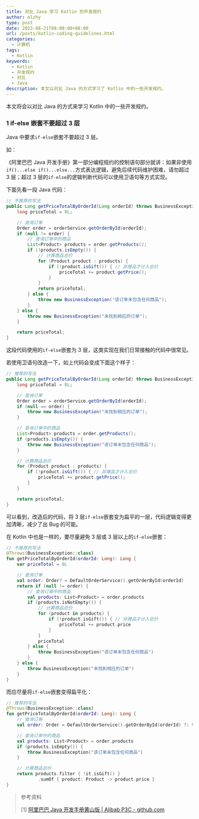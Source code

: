 ```yaml
---
title: 对比 Java 学习 Kotlin 的开发规约
author: olzhy
type: post
date: 2023-08-21T08:00:00+08:00
url: /posts/kotlin-coding-guidelines.html
categories:
  - 计算机
tags:
  - Kotlin
keywords:
  - Kotlin
  - 开发规约
  - 对比
  - Java
description: 本文以对比 Java 的方式学习了 Kotlin 中的一些开发规约。
---
```


本文将会以对比 Java 的方式来学习 Kotlin 中的一些开发规约。

### 1 if-else 嵌套不要超过 3 层

Java 中要求`if-else`嵌套不要超过 3 层。

如：

《阿里巴巴 Java 开发手册》第一部分编程规约的控制语句部分就讲：如果非使用`if()...else if()...else...`方式表达逻辑，避免后续代码维护困难，请勿超过 3 层；超过 3 层的`if-else`的逻辑判断代码可以使用卫语句等方式实现。

下面先看一段 Java 代码：

```java
// 不推荐的写法
public Long getPriceTotalByOrderId(Long orderId) throws BusinessException {
    long priceTotal = 0L;

    // 查询订单
    Order order = orderService.getOrderById(orderId);
    if (null != order) {
        // 查询订单中的商品
        List<Product> products = order.getProducts();
        if (!products.isEmpty()) {
            // 计算商品总价
            for (Product product : products) {
                if (!product.isGift()) { // 非赠品才计入总价
                    priceTotal += product.getPrice();
                }
            }
            return priceTotal;
        } else {
            throw new BusinessException("该订单未包含任何商品");
        }
    } else {
        throw new BusinessException("未找到相应的订单");
    }

    return priceTotal;
}
```

这段代码使用的`if-else`嵌套为 3 层，这类实现在我们日常接触的代码中很常见。

若使用卫语句改造一下，如上代码会变成下面这个样子：

```java
// 推荐的写法
public Long getPriceTotalByOrderId(Long orderId) throws BusinessException {
    long priceTotal = 0L;

    // 查询订单
    Order order = orderService.getOrderById(orderId);
    if (null == order) {
        throw new BusinessException("未找到相应的订单");
    }

    // 查询订单中的商品
    List<Product> products = order.getProducts();
    if (products.isEmpty()) {
        throw new BusinessException("该订单未包含任何商品");
    }

    // 计算商品总价
    for (Product product : products) {
        if (!product.isGift()) { // 非赠品才计入总价
            priceTotal += product.getPrice();
        }
    }

    return priceTotal;
}
```

可以看到，改造后的代码，将 3 层`if-else`嵌套变为扁平的一层，代码逻辑变得更加清晰，减少了出 Bug 的可能。

在 Kotlin 中也是一样的，要尽量避免 3 层或 3 层以上的`if-else`嵌套：

```kotlin
// 不推荐的写法
@Throws(BusinessException::class)
fun getPriceTotalByOrderId(orderId: Long): Long {
    var priceTotal = 0L

    // 查询订单
    val order: Order? = DefaultOrderService().getOrderById(orderId)
    return if (null != order) {
        // 查询订单中的商品
        val products: List<Product> = order.products
        if (products.isNotEmpty()) {
            // 计算商品总价
            for (product in products) {
                if (!product.isGift()) { // 非赠品才计入总价
                    priceTotal += product.price
                }
            }
            priceTotal
        } else {
            throw BusinessException("该订单未包含任何商品")
        }
    } else {
        throw BusinessException("未找到相应的订单")
    }
}
```

而应尽量将`if-else`嵌套变得扁平化：

```kotlin
// 推荐的写法
@Throws(BusinessException::class)
fun getPriceTotalByOrderId(orderId: Long): Long {
    // 查询订单
    val order: Order = DefaultOrderService().getOrderById(orderId) ?: throw BusinessException("未找到相应的订单")

    // 查询订单中的商品
    val products: List<Product> = order.products
    if (products.isEmpty()) {
        throw BusinessException("该订单未包含任何商品")
    }

    // 计算商品总价
    return products.filter { !it.isGift() }
            .sumOf { product: Product -> product.price }
}
```

> 参考资料
>
> [1] [阿里巴巴 Java 开发手册黄山版 | Alibab P3C - github.com](https://github.com/alibaba/p3c)
